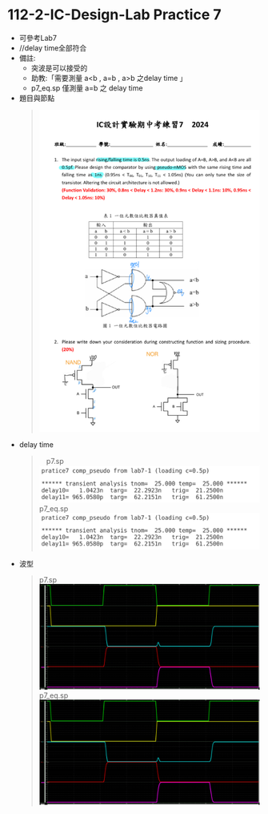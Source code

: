 # 112-2-IC-Design-Lab Practice 7

- 可參考Lab7
- //delay time全部符合
- 備註: 
    - 突波是可以接受的
    - 助教:「需要測量 a<b , a=b , a>b 之delay time 」
    - p7_eq.sp 僅測量 a=b 之 delay time 
- 題目與節點
    >![alt text](p7_node.jpg)
- delay time
    >　p7.sp
    > ![alt text](p7_delay.png)
    > p7_eq.sp
    > ![alt text](p7_delay_eq.png)　
- 波型
    > p7.sp
    > ![alt text](p7_wave.png)
    > p7_eq.sp
    > ![alt text](p7_wave_eq.png)
